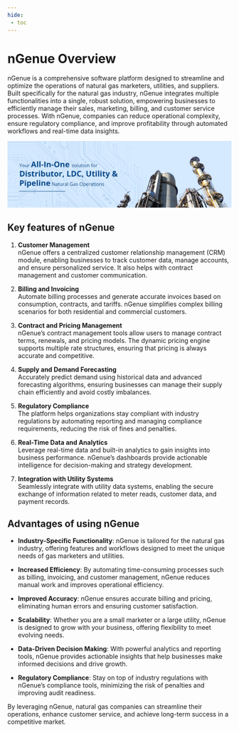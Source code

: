 ```yaml
---
hide:
 - toc
---
```


# nGenue Overview

nGenue is a comprehensive software platform designed to streamline and optimize the operations of natural gas marketers, utilities, and suppliers. Built specifically for the natural gas industry, nGenue integrates multiple functionalities into a single, robust solution, empowering businesses to efficiently manage their sales, marketing, billing, and customer service processes. With nGenue, companies can reduce operational complexity, ensure regulatory compliance, and improve profitability through automated workflows and real-time data insights.

![alt text](images/ngenue_overview.png)

## Key features of nGenue

1. **Customer Management**  
   nGenue offers a centralized customer relationship management (CRM) module, enabling businesses to track customer data, manage accounts, and ensure personalized service. It also helps with contract management and customer communication.

2. **Billing and Invoicing**  
   Automate billing processes and generate accurate invoices based on consumption, contracts, and tariffs. nGenue simplifies complex billing scenarios for both residential and commercial customers.

3. **Contract and Pricing Management**  
   nGenue’s contract management tools allow users to manage contract terms, renewals, and pricing models. The dynamic pricing engine supports multiple rate structures, ensuring that pricing is always accurate and competitive.

4. **Supply and Demand Forecasting**  
   Accurately predict demand using historical data and advanced forecasting algorithms, ensuring businesses can manage their supply chain efficiently and avoid costly imbalances.

5. **Regulatory Compliance**  
   The platform helps organizations stay compliant with industry regulations by automating reporting and managing compliance requirements, reducing the risk of fines and penalties.

6. **Real-Time Data and Analytics**  
   Leverage real-time data and built-in analytics to gain insights into business performance. nGenue’s dashboards provide actionable intelligence for decision-making and strategy development.

7. **Integration with Utility Systems**  
   Seamlessly integrate with utility data systems, enabling the secure exchange of information related to meter reads, customer data, and payment records.

## Advantages of using nGenue

- **Industry-Specific Functionality**: nGenue is tailored for the natural gas industry, offering features and workflows designed to meet the unique needs of gas marketers and utilities.
  
- **Increased Efficiency**: By automating time-consuming processes such as billing, invoicing, and customer management, nGenue reduces manual work and improves operational efficiency.
  
- **Improved Accuracy**: nGenue ensures accurate billing and pricing, eliminating human errors and ensuring customer satisfaction.
  
- **Scalability**: Whether you are a small marketer or a large utility, nGenue is designed to grow with your business, offering flexibility to meet evolving needs.

- **Data-Driven Decision Making**: With powerful analytics and reporting tools, nGenue provides actionable insights that help businesses make informed decisions and drive growth.

- **Regulatory Compliance**: Stay on top of industry regulations with nGenue’s compliance tools, minimizing the risk of penalties and improving audit readiness.

By leveraging nGenue, natural gas companies can streamline their operations, enhance customer service, and achieve long-term success in a competitive market.
